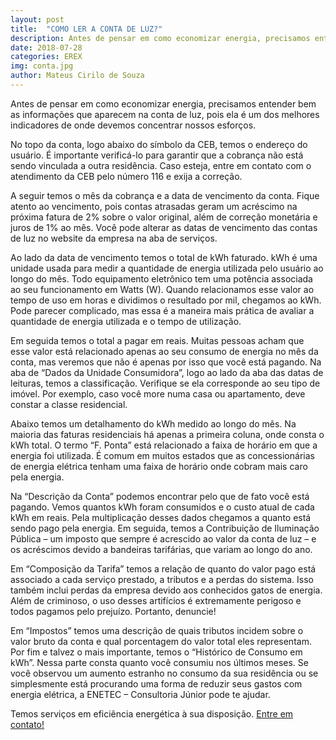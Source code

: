 ```yaml
---
layout: post
title:  "COMO LER A CONTA DE LUZ?"
description: Antes de pensar em como economizar energia, precisamos entender bem as informações que aparecem na conta de luz,[...]
date: 2018-07-28
categories: EREX
img: conta.jpg
author: Mateus Cirilo de Souza
---
```



Antes de pensar em como economizar energia, precisamos entender bem
as informações que aparecem na conta de luz, pois ela é um dos melhores
indicadores de onde devemos concentrar nossos esforços.

No topo da conta, logo abaixo do símbolo da CEB, temos o endereço do
usuário. É importante verificá-lo para garantir que a cobrança não está sendo
vinculada a outra residência. Caso esteja, entre em contato com o atendimento
da CEB pelo número 116 e exija a correção.

A seguir temos o mês da cobrança e a data de vencimento da conta. Fique
atento ao vencimento, pois contas atrasadas geram um acréscimo na próxima
fatura de 2% sobre o valor original, além de correção monetária e juros de 1%
ao mês. Você pode alterar as datas de vencimento das contas de luz no website
da empresa na aba de serviços.

Ao lado da data de vencimento temos o total de kWh faturado. kWh é
uma unidade usada para medir a quantidade de energia utilizada pelo usuário
ao longo do mês. Todo equipamento eletrônico tem uma potência associada ao
seu funcionamento em Watts (W). Quando relacionamos esse valor ao tempo
de uso em horas e dividimos o resultado por mil, chegamos ao kWh. Pode
parecer complicado, mas essa é a maneira mais prática de avaliar a quantidade
de energia utilizada e o tempo de utilização.

Em seguida temos o total a pagar em reais. Muitas pessoas acham que
esse valor está relacionado apenas ao seu consumo de energia no mês da conta,
mas veremos que não é apenas por isso que você está pagando.
Na aba de “Dados da Unidade Consumidora”, logo ao lado da aba das
datas de leituras, temos a classificação. Verifique se ela corresponde ao seu tipo
de imóvel. Por exemplo, caso você more numa casa ou apartamento, deve
constar a classe residencial.

Abaixo temos um detalhamento do kWh medido ao longo do mês. Na
maioria das faturas residenciais há apenas a primeira coluna, onde consta o
kWh total. O termo “F. Ponta” está relacionado a faixa de horário em que a
energia foi utilizada. É comum em muitos estados que as concessionárias de
energia elétrica tenham uma faixa de horário onde cobram mais caro pela energia.

Na “Descrição da Conta” podemos encontrar pelo que de fato você está
pagando. Vemos quantos kWh foram consumidos e o custo atual de cada kWh
em reais. Pela multiplicação desses dados chegamos a quanto está sendo pago
pela energia. Em seguida, temos a Contribuição de Iluminação Pública – um
imposto que sempre é acrescido ao valor da conta de luz – e os acréscimos
devido a bandeiras tarifárias, que variam ao longo do ano.

Em “Composição da Tarifa” temos a relação de quanto do valor pago está
associado a cada serviço prestado, a tributos e a perdas do sistema. Isso
também inclui perdas da empresa devido aos conhecidos gatos de energia.
Além de criminoso, o uso desses artifícios é extremamente perigoso e todos
pagamos pelo prejuízo. Portanto, denuncie!

Em “Impostos” temos uma descrição de quais tributos incidem sobre o
valor bruto da conta e qual porcentagem do valor total eles representam.
Por fim e talvez o mais importante, temos o “Histórico de Consumo em
kWh”. Nessa parte consta quanto você consumiu nos últimos meses. Se você
observou um aumento estranho no consumo da sua residência ou se
simplesmente está procurando uma forma de reduzir seus gastos com energia
elétrica, a ENETEC – Consultoria Júnior pode te ajudar. 

Temos serviços em eficiência energética à sua disposição. <a href="../../#contact" target="_blank">Entre em contato!</a>
